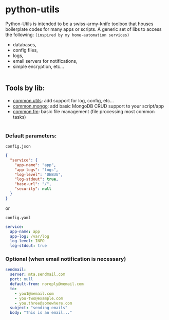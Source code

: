 # python-utils

Python-Utils is intended to be a swiss-army-knife toolbox that houses boilerplate codes for many apps or scripts. A generic set of libs to access the following: `(inspired by my home-automation services)`
* databases,
* config files,
* logs,
* email servers for notifications,
* simple encryption, etc...
<br/><br/>

## Tools by lib:

- [common.utils](common_utils.md): add support for log, config, etc...
- [common.mongo](common_mongo.md): add basic MongoDB CRUD support to your script/app
- [common.fm](common_fm.md): basic file management (file processing most common tasks)
<br/><br/>

### Default parameters:
`config.json`
```json
{
  "service": {
    "app-name": "app",
    "app-logs": "logs",
    "log-level": "DEBUG",
    "log-stdout": true,
    "base-url": "/",
    "security": null
  }
}
```

or

`config.yaml`
```yaml
service:
  app-name: app
  app-log: /var/log
  log-level: INFO
  log-stdout: true
```

### Optional (when email notification is necessary)
```yaml
sendmail:
  server: mta.sendmail.com
  port: null
  default-from: noreply@memail.com
  to:
    - you1@memail.com
    - you-two@example.com
    - you.three@somewhere.com
  subject: "sending emails"
  body: "This is an email..."
```
